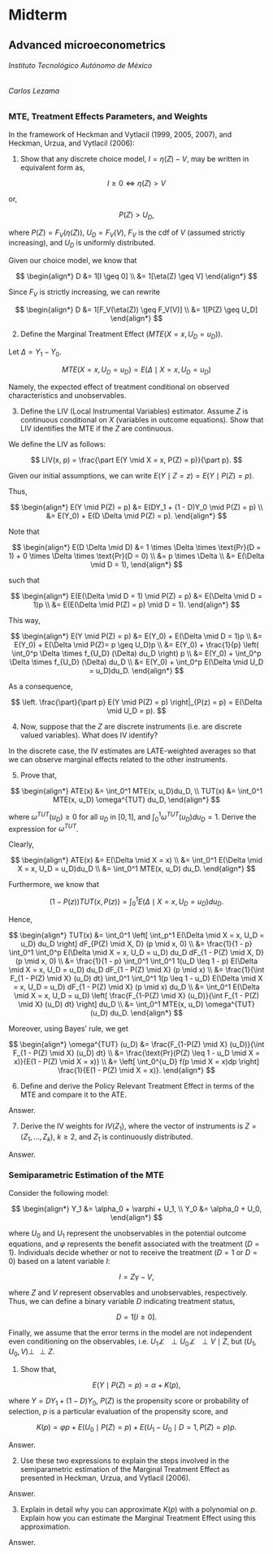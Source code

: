 # Midterm

## Advanced microeconometrics

###### Instituto Tecnológico Autónomo de México

###### Carlos Lezama

### MTE, Treatment Effects Parameters, and Weights

In the framework of Heckman and Vytlacil (1999, 2005, 2007), and Heckman, Urzua, and Vytlacil (2006):

1. Show that any discrete choice model, $I = \eta(Z) - V$, may be written in equivalent form as,

$$
I \geq 0 \iff \eta(Z) > V
$$

or,

$$
P(Z) > U_D,
$$

where $P(Z) = F_V(\eta(Z))$, $U_D = F_V(V)$, $F_V$ is the cdf of $V$ (assumed strictly increasing), and $U_D$ is uniformly distributed.

Given our choice model, we know that

$$
\begin{align*}
D &= 1[I \geq 0] \\
&= 1[\eta(Z) \geq V]
\end{align*}
$$

Since $F_V$ is strictly increasing, we can rewrite

$$
\begin{align*}
D &= 1[F_V(\eta(Z)) \geq F_V(V)] \\
&= 1[P(Z) \geq U_D]
\end{align*}
$$

2. Define the Marginal Treatment Effect ($MTE(X = x, U_D = u_D)$).

Let $\Delta = Y_1 - Y_0$.

$$
MTE(X = x, U_D = u_D) = E(\Delta \mid X = x, U_D = u_D)
$$

Namely, the expected effect of treatment conditional on observed characteristics and unobservables.

3. Define the LIV (Local Instrumental Variables) estimator. Assume $Z$ is continuous conditional on $X$ (variables in outcome equations). Show that LIV identifies the MTE if the $Z$ are continuous.

We define the LIV as follows:

$$
LIV(x, p) = \frac{\part E(Y \mid X = x, P(Z) = p)}{\part p}.
$$

Given our initial assumptions, we can write $E(Y \mid Z = z) = E(Y \mid P(Z) = p)$.

Thus,

$$
\begin{align*}
E(Y \mid P(Z) = p) &= E(DY_1 + (1 - D)Y_0 \mid P(Z) = p) \\
&= E(Y_0) + E(D \Delta \mid P(Z) = p).
\end{align*}
$$

Note that

$$
\begin{align*}
E(D \Delta \mid D) &= 1 \times \Delta \times \text{Pr}(D = 1) + 0 \times \Delta \times \text{Pr}(D = 0) \\
&= p \times \Delta \\
&= E(\Delta \mid D = 1),
\end{align*}
$$

such that

$$
\begin{align*}
E(E(\Delta \mid D = 1) \mid P(Z) = p) &= E(\Delta \mid D = 1)p \\
&= E(E(\Delta \mid P(Z) = p) \mid D = 1).
\end{align*}
$$

This way,

$$
\begin{align*}
E(Y \mid P(Z) = p) &= E(Y_0) + E(\Delta \mid D = 1)p \\
&= E(Y_0) + E(\Delta \mid P(Z)= p \geq U_D)p \\
&= E(Y_0) + \frac{1}{p} \left( \int_0^p \Delta \times f_{U_D} (\Delta) du_D \right) p \\
&= E(Y_0) + \int_0^p \Delta \times f_{U_D} (\Delta) du_D \\
&= E(Y_0) + \int_0^p E(\Delta \mid U_D = u_D)du_D.
\end{align*}
$$

As a consequence,

$$
\left. \frac{\part}{\part p} E(Y \mid P(Z) = p) \right|_{P(z) = p} = E(\Delta \mid U_D = p).
$$

4. Now, suppose that the $Z$ are discrete instruments (i.e. are discrete valued variables). What does IV identify?

In the discrete case, the IV estimates are LATE-weighted averages so that we can observe marginal effects related to the other instruments.

5. Prove that,

$$
\begin{align*}
ATE(x) &= \int_0^1 MTE(x, u_D)du_D, \\
TUT(x) &= \int_0^1 MTE(x, u_D) \omega^{TUT} du_D,
\end{align*}
$$

where $\omega^{TUT}(u_D) \geq 0$ for all $u_D$ in $[0, 1]$, and $\displaystyle \int_0^1 \omega^{TUT}(u_D) du_D = 1$. Derive the expression for $\omega^{TUT}$.

Clearly, 

$$
\begin{align*}
ATE(x) &= E(\Delta \mid X = x) \\
&= \int_0^1 E(\Delta \mid X = x, U_D = u_D)du_D \\
&= \int_0^1 MTE(x, u_D) du_D.
\end{align*}
$$

Furthermore, we know that

$$
(1 - P(z)) TUT(x, P(z)) = \int_0^1 E(\Delta \mid X = x, U_D = u_D) du_D.
$$

Hence,

$$
\begin{align*}
TUT(x) &= \int_0^1 \left[ \int_p^1 E(\Delta \mid X = x, U_D = u_D) du_D \right] dF_{P(Z) \mid X, D} (p \mid x, 0) \\
&= \frac{1}{1 - p} \int_0^1 \int_0^p E(\Delta \mid X = x, U_D = u_D) du_D dF_{1 - P(Z) \mid X, D} (p \mid x, 0) \\
&= \frac{1}{1 - p} \int_0^1 \int_0^1 1(u_D \leq 1 - p) E(\Delta \mid X = x, U_D = u_D) du_D dF_{1 - P(Z) \mid X} (p \mid x) \\
&= \frac{1}{\int F_{1 - P(Z) \mid X} (u_D) dt} \int_0^1 \int_0^1 1(p \leq 1 - u_D) E(\Delta \mid X = x, U_D = u_D) dF_{1 - P(Z) \mid X} (p \mid x) du_D \\
&= \int_0^1 E(\Delta \mid X = x, U_D = u_D) \left[ \frac{F_{1-P(Z) \mid X} (u_D)}{\int F_{1 - P(Z) \mid X} (u_D) dt} \right] du_D \\
&= \int_0^1 MTE(x, u_D) \omega^{TUT} (u_D) du_D.
\end{align*}
$$

Moreover, using Bayes’ rule, we get

$$
\begin{align*}
\omega^{TUT} (u_D) &= \frac{F_{1-P(Z) \mid X} (u_D)}{\int F_{1 - P(Z) \mid X} (u_D) dt} \\
&= \frac{\text{Pr}(P(Z) \leq 1 - u_D \mid X = x)}{E(1 - P(Z) \mid X = x)} \\
&= \left[ \int_0^{u_D} f(p \mid X = x)dp \right] \frac{1}{E(1 - P(Z) \mid X = x)}.
\end{align*}
$$

6. Define and derive the Policy Relevant Treatment Effect in terms of the MTE and compare it to the ATE.

Answer.

7. Derive the IV weights for $IV(Z_1)$, where the vector of instruments is $Z = (Z_1, \dots, Z_k)$, $k \geq 2$, and $Z_1$ is continuously distributed.

Answer.

### Semiparametric Estimation of the MTE

Consider the following model:

$$
\begin{align*}
Y_1 &= \alpha_0 + \varphi + U_1, \\
Y_0 &= \alpha_0 + U_0,
\end{align*}
$$

where $U_0$ and $U_1$ represent the unobservables in the potential outcome equations, and $\varphi$ represents the benefit associated with the treatment ($D = 1$). Individuals decide whether or not to receive the treatment ($D = 1$ or $D = 0$) based on a latent variable $I$:

$$
I = Z\gamma - V,
$$

where $Z$ and $V$ represent observables and unobservables, respectively. Thus, we can define a binary variable $D$ indicating treatment status,

$$
D = 1 [I \geq 0].
$$

Finally, we assume that the error terms in the model are not independent even conditioning on the observables, i.e. $U_1 \not\perp\!\!\!\!\!\!\!\perp U_0 \not\perp\!\!\!\!\!\!\!\perp V \mid Z$, but $(U_1, U_0, V) \perp\!\!\!\!\perp Z$.

1. Show that,

$$
E(Y \mid P(Z) = p) = \alpha + K(p),
$$

where $Y = DY_1 + (1 - D)Y_0$, $P(Z)$ is the propensity score or probability of selection, $p$ is a particular evaluation of the propensity score, and

$$
K(p) = \varphi p + E(U_0 \mid P(Z) = p) + E(U_1 - U_0 \mid D = 1, P(Z) = p)p.
$$

Answer.

2. Use these two expressions to explain the steps involved in the semiparametric estimation of the Marginal Treatment Effect as presented in Heckman, Urzua, and Vytlacil (2006).

Answer.

3. Explain in detail why you can approximate $K(p)$ with a polynomial on $p$. Explain how you can estimate the Marginal Treatment Effect using this approximation.

Answer.
